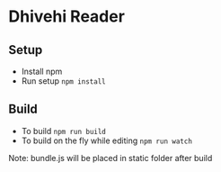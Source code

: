 # Dhivehi Reader

## Setup
* Install npm
* Run setup `npm install`

## Build
* To build `npm run build`
* To build on the fly while editing `npm run watch`

Note: bundle.js will be placed in static folder after build
